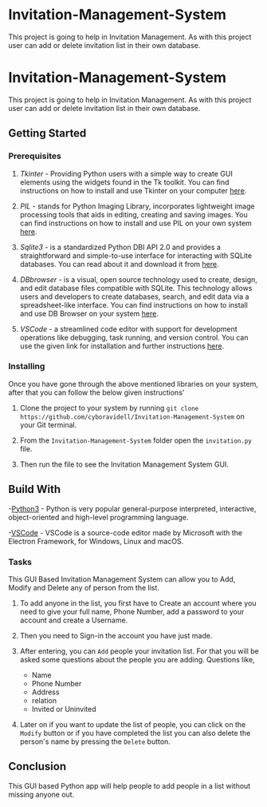# Invitation-Management-System
This project is going to help in  Invitation Management. As with this project user can add or delete invitation list in their own database.
# Invitation-Management-System
This project is going to help in Invitation Management. As with this project user can add or delete invitation list in their own database.

## Getting Started

### Prerequisites

1. *Tkinter* -  Providing Python users with a simple way to create GUI elements using the widgets found in the Tk toolkit. You can find instructions on how to install and use Tkinter on your computer [here](https://tkdocs.com/tutorial/install.html).

2. *PIL* - stands for Python Imaging Library, incorporates lightweight image processing tools that aids in editing, creating and saving images. You can find instructions on how to install and use PIL on your own system [here](https://pillow.readthedocs.io/en/stable/installation.html).

3. *Sqlite3* - is a standardized Python DBI API 2.0 and provides a straightforward and simple-to-use interface for interacting with SQLite databases. You can read about it and download it from [here](https://www.sqlitetutorial.net/download-install-sqlite/).

4. *DBbrowser* - is a visual, open source technology used to create, design, and edit database files compatible with SQLite. This technology allows users and developers to create databases, search, and edit data via a spreadsheet-like interface. You can find instructions on how to install and use DB Browser on your system [here](https://sqlitebrowser.org/dl/).

5. *VSCode* - a streamlined code editor with support for development operations like debugging, task running, and version control. You can use the given link for installation and further instructions [here](https://code.visualstudio.com/docs/setup/setup-overview).

### Installing 

Once you have gone through the above mentioned libraries on your system, after that you can follow the below given instructions' 

1. Clone the project to your system by running `git clone https://github.com/cyboravidell/Invitation-Management-System` on your Git terminal.

2. From the `Invitation-Management-System` folder open the `invitation.py` file.

3. Then run the file to see the Invitation Management System GUI.

## Build With

-[Python3](https://www.python.org/doc/) - Python is very popular general-purpose interpreted, interactive, object-oriented and high-level programming language. 

-[VSCode](https://code.visualstudio.com/docs/setup/setup-overview) - VSCode is a source-code editor made by Microsoft with the Electron Framework, for Windows, Linux and macOS.

### Tasks

This GUI Based Invitation Management System can allow you to Add, Modify and Delete any of person from the list. 

1. To add anyone in the list, you first have to Create an account where you need to give your full name, Phone Number, add a password to your account and create a Username.

2. Then you need to Sign-in the account you have just made. 

3. After entering, you can `Add` people your invitation list. For that you will be asked some questions about the people you are adding. Questions like,
    - Name 
    - Phone Number
    - Address
    - relation 
    - Invited or Uninvited

4. Later on if you want to update the list of people, you can click on the `Modify` button or if you have completed the list you can also delete the person's name by pressing the `Delete` button.

## Conclusion

This GUI based Python app will help people to add people in a list without missing anyone out.
